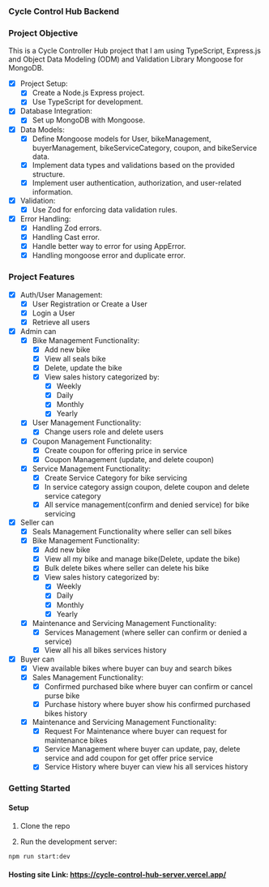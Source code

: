 ### Cycle Control Hub Backend

### Project Objective
This is a Cycle Controller Hub project that I am using TypeScript, Express.js and Object Data Modeling (ODM) and Validation Library Mongoose for MongoDB.

- [x] Project Setup:
  - [x] Create a Node.js Express project.
  - [x] Use TypeScript for development.
- [x] Database Integration:
  - [x] Set up MongoDB with Mongoose.
- [x] Data Models:
  - [x] Define Mongoose models for User, bikeManagement, buyerManagement, bikeServiceCategory, coupon, and bikeService data.
  - [x] Implement data types and validations based on the provided structure.
  - [x] Implement user authentication, authorization, and user-related information.
- [x] Validation:
  - [x] Use Zod for enforcing data validation rules.
- [x] Error Handling:
  - [x] Handling Zod errors.
  - [x] Handling Cast error.
  - [x] Handle better way to error for using AppError.
  - [x] Handling mongoose error and duplicate error.

### Project Features
- [x] Auth/User Management:
  - [x] User Registration or Create a User
  - [x] Login a User
  - [x] Retrieve all users

- [x] Admin can
  - [x] Bike Management Functionality:
    - [x] Add new bike
    - [x] View all seals bike
    - [x] Delete, update the bike
    - [x] View sales history categorized by:
      - [x] Weekly
      - [x] Daily
      - [x] Monthly
      - [x] Yearly
  - [x] User Management Functionality:
    - [x] Change users role and delete users
  - [x] Coupon Management Functionality:
    - [x] Create coupon for offering price in service
    - [x] Coupon Management (update, and delete coupon)
  - [x] Service Management Functionality:
    - [x] Create Service Category for bike servicing
    - [x] In service category assign coupon, delete coupon and delete service category
    - [x] All service management(confirm and denied service) for bike servicing

- [x] Seller can
  - [x] Seals Management Functionality where seller can sell bikes
  - [x] Bike Management Functionality:
    - [x] Add new bike
    - [x] View all my bike and manage bike(Delete, update the bike)
    - [x] Bulk delete bikes where seller can delete his bike
    - [x] View sales history categorized by:
      - [x] Weekly
      - [x] Daily
      - [x] Monthly
      - [x] Yearly
  - [x] Maintenance and Servicing Management Functionality:
    - [x] Services Management (where seller can confirm or denied a service)
    - [x] View all his all bikes services history

- [x] Buyer can
  - [x] View available bikes where buyer can buy and search bikes
  - [x] Sales Management Functionality:
    - [x] Confirmed purchased bike where buyer can confirm or cancel purse bike
    - [x] Purchase history where buyer show his confirmed purchased bikes history
  - [x] Maintenance and Servicing Management Functionality:
     - [x] Request For Maintenance where buyer can request for maintenance bikes
    - [x] Service Management where buyer can update, pay, delete service and add coupon for get offer price service
    - [x] Service History where buyer can view his all services history
 
### Getting Started

#### Setup

1. Clone the repo

2. Run the development server:

```bash
npm run start:dev
```


#### Hosting site Link: https://cycle-control-hub-server.vercel.app/
